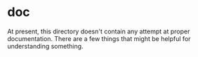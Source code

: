 doc
===

At present, this directory doesn't contain any attempt at proper
documentation.  There are a few things that might be helpful for
understanding something.

